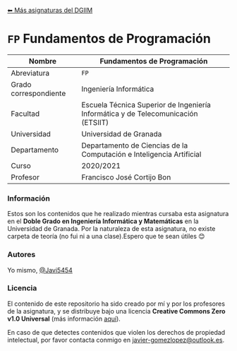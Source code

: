 [⬅ Más asignaturas del DGIIM](https://github.com/Javi5454-DGIIM)

# `FP` Fundamentos de Programación 

| Nombre                | Fundamentos de Programación                                           |
| --------------------- | ------------------------------------------------------------ |
| Abreviatura           | `FP`                                                       |
| Grado correspondiente | Ingeniería Informática                                       |
| Facultad              | Escuela Técnica Superior de Ingeniería Informática y de Telecomunicación (ETSIIT)  |
| Universidad           | Universidad de Granada                                       |
| Departamento          | Departamento de Ciencias de la Computación e Inteligencia Artificial       |
| Curso                 | 2020/2021                                                    |
| Profesor              | Francisco José Cortijo Bon  |

### Información

Estos son los contenidos que he realizado mientras cursaba esta asignatura en el **Doble Grado en Ingeniería Informática y Matemáticas** en la Universidad de Granada. Por la naturaleza de esta asignatura, no existe carpeta de teoría (no fui ni a una clase).Espero que te sean útiles 😊

### Autores

Yo mismo, [@Javi5454](github.com/Javi5454)

### Licencia

El contenido de este repositorio ha sido creado por mí y por los profesores de la asignatura, y se distribuye bajo una licencia **Creative Commons Zero v1.0 Universal** (más información [aquí](./LICENSE)).

En caso de que detectes contenidos que violen los derechos de propiedad intelectual, por favor contacta conmigo en [javier-gomezlopez@outlook.es](mailto:javier-gomezlopez@outlook.es).
